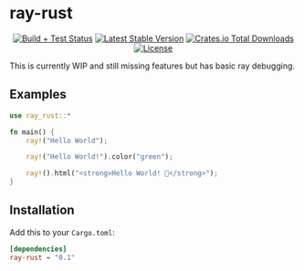 # ray-rust

<p align="center">
<a href="https://github.com/ALameLlama/ray-rust/actions/workflows/publish.yml"><img src="https://img.shields.io/github/actions/workflow/status/ALameLlama/ray-rust/.github/workflows/publish.yml" alt="Build + Test Status"></a>
<a href="https://crates.io/crates/ray-rust"><img src="https://img.shields.io/crates/v/ray-rust" alt="Latest Stable Version"></a>
<a href="https://crates.io/crates/ray-rust"><img alt="Crates.io Total Downloads" src="https://img.shields.io/crates/d/ray-rust"></a>
<a href="https://github.com/ALameLlama/ray-rust/blob/master/LICENSE"><img src="https://img.shields.io/badge/License-MIT-yellow.svg" alt="License"></a>
</p>

This is currently WIP and still missing features but has basic ray debugging.

## Examples

```rust
use ray_rust::*

fn main() {
    ray!("Hello World");

    ray!("Hello World!").color("green");

    ray!().html("<strong>Hello World! 🦀</strong>");
}
```

## Installation

Add this to your `Cargo.toml`:

```toml
[dependencies]
ray-rust = "0.1"
```

